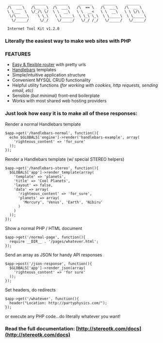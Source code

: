 ```
  ______     ______    ______     ______     ______     ______
 /\  ___\   /\__  _\  /\  ___\   /\  == \   /\  ___\   /\  __ \
 \ \___  \  \/_/\ \/  \ \  __\   \ \  __<   \ \  __\   \ \ \/\ \
  \/\_____\    \ \_\   \ \_____\  \ \_\ \_\  \ \_____\  \ \_____\
   \/_____/     \/_/    \/_____/   \/_/ /_/   \/_____/   \/_____/

 Internet Tool Kit v1.2.0

```

### Literally the easiest way to make web sites with PHP



### FEATURES
- [Easy & flexible router](http://altorouter.com/) with pretty urls
- [Handlebars](http://handlebarsjs.com/) templates
- Simple/intuitive application structure
- Convenient MYSQL CRUD functionality
- Helpful utility functions *(for working with cookies, http requests, sending email, etc)*
- Sensible *(but minimal)* front-end boilerplate
- Works with most shared web hosting providers  



### Just look how easy it is to make all of these responses:

Render a normal Handlebars template

```
$app->get('/handlebars-normal', function(){
  echo $GLOBALS['engine']->render('handlebars-example', array(
    'righteous_content' => 'for_sure'
  ));
});
```


Render a Handlebars template (w/ special STEREO helpers)

```
$app->get('/handlebars-stereo', function(){
  $GLOBALS['app']->render_template(array(
    'template' => 'planets',
    'title' => 'Cool Planets',
    'layout' => false,
    'data' => array(
      'righteous_content' => 'for_sure',
      'planets' => array(
        'Mercury', 'Venus', 'Earth', 'Nibiru'
      )
    )
  ));
});
```


Show a normal PHP / HTML document

```
$app->get('/normal-page', function(){
  require __DIR__ . '/pages/whatever.html';
});
```


Send an array as JSON for handy API responses

```
$app->post('/json-response', function(){
  $GLOBALS['app']->render_json(array(
    'righteous_content' => 'for sure'
  ));
});
```


Set headers, do redirects

```
$app->get('/whatever', function(){
  header("Location: http://partyphysics.com/");
});
```


or execute any PHP code...do literally whatever you want!





### Read the full documentation: [http://stereotk.com/docs](http://stereotk.com/docs)

